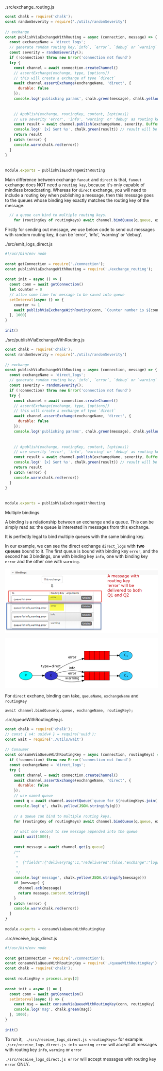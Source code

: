 

.src/exchange_routing.js
```js
const chalk = require('chalk');
const randomSeverity = require('./utils/randomSeverity')

// exchange
const publishViaExchangeWithRouting = async (connection, message) => {
  const exchangeName = 'direct_logs';
  // generate random routing key.`info`, `error`, `debug` or `warning`
  const severity = randomSeverity();
  if (!connection) throw new Error('connection not found')
  try {
    const channel = await connection.createChannel()
    // assertExchange(exchange, type, [options])
    // this will create a exchange of tyoe `direct`
    await channel.assertExchange(exchangeName, 'direct', {
      durable: false
    });
    console.log('publishing params', chalk.green(message), chalk.yellow(severity))


    // #publish(exchange, routingKey, content, [options])
    // use severity 'error', 'info', 'warning' or 'debug' as routing key
    const result = await channel.publish(exchangeName, severity, Buffer.from(message))
    console.log(' [x] Sent %s', chalk.green(result)) // result will be true/false
    return result
  } catch (error) {
    console.warn(chalk.red(error))
  }
}


module.exports = publishViaExchangeWithRouting
```

Main difference between exchange `fanout` and `direct` is that, `fanout` exchange does NOT need a `routing key`, because it's only capable of mindless broadcasting. Whereas for `direct` exchange, you will need to include a routing key when publishing a message, then this message goes to the queues whose binding key exactly matches the routing key of the message.



```js
  // a queue can bind to multiple routing keys.
    for (routingKey of routingKeys) await channel.bindQueue(q.queue, exchangeName, routingKey);
```

Firstly for sending out message, we use below code to send out messages with random routing key, it can be 'error', 'info', 'warning' or 'debug'.

./src/emit_logs_direct.js
```js
#!/usr/bin/env node

const getConnection = require('./connection');
const publishViaExchangeWithRouting = require('./exchange_routing');

const init = async () => {
  const conn = await getConnection()
  let counter = 0
  // allow some time for message to be saved into queue
  setInterval(async () => {
    counter += 1
    await publishViaExchangeWithRouting(conn, `Counter number is ${counter}`)
  }, 1000)
}

init()
```

./src/publishViaExchangeWithRouting.js
```js
const chalk = require('chalk');
const randomSeverity = require('./utils/randomSeverity')

// exchange
const publishViaExchangeWithRouting = async (connection, message) => {
  const exchangeName = 'direct_logs';
  // generate random routing key.`info`, `error`, `debug` or `warning`
  const severity = randomSeverity();
  if (!connection) throw new Error('connection not found')
  try {
    const channel = await connection.createChannel()
    // assertExchange(exchange, type, [options])
    // this will create a exchange of tyoe `direct`
    await channel.assertExchange(exchangeName, 'direct', {
      durable: false
    });
    console.log('publishing params', chalk.green(message), chalk.yellow(severity))


    // #publish(exchange, routingKey, content, [options])
    // use severity 'error', 'info', 'warning' or 'debug' as routing key
    const result = await channel.publish(exchangeName, severity, Buffer.from(message))
    console.log(' [x] Sent %s', chalk.green(result)) // result will be true/false
    return result
  } catch (error) {
    console.warn(chalk.red(error))
  }
}


module.exports = publishViaExchangeWithRouting
```

Multiple bindings

A binding is a relationship between an exchange and a queue. This can be simply read as: the queue is interested in messages from this exchange.

It is perfectly legal to bind multiple queues with the same binding key. 

In our example, we can see the direct exchange `direct_logs` with **two queues** bound to it. The first queue is bound with binding key `error`, and the second has 3 bindings, one with binding key `info`, one with binding key `error` and the other one with `warning`.

![Multiple bindings](./docs/img/005.png)

![Multiple bindings](./docs/img/006.png)

For `direct` exchane, binding can take, `queueName`, `exchangeName` and `routingKey`

```
await channel.bindQueue(q.queue, exchangeName, routingKey);
```

.src/queueWithRoutingKey.js
```js
const chalk = require('chalk');
// const { v4: uuidv4 } = require('uuid');
const wait = require('./utils/wait')

// Consumer
const consumeViaQueueWithRoutingKey = async (connection, routingKeys) => {
  if (!connection) throw new Error('connection not found')
  const exchangeName = 'direct_logs';
  try {
    const channel = await connection.createChannel()
    await channel.assertExchange(exchangeName, 'direct', {
      durable: false
    });
    // use named queue
    const q = await channel.assertQueue(`queue for ${routingKeys.join(',')}`, { exclusive: true })
    console.log('q', chalk.yellow(JSON.stringify(q)))

    // a queue can bind to multiple routing keys.
    for (routingKey of routingKeys) await channel.bindQueue(q.queue, exchangeName, routingKey);

    // wait one second to see message appended into the queue
    await wait(1000);

    const message = await channel.get(q.queue)
    /**
     * 
     *  {"fields":{"deliveryTag":1,"redelivered":false,"exchange":"logs","routingKey":"","messageCount":0},"properties":{"headers":{}},"content":{"type":"Buffer","data":[somme binary]}}
     * 
     */
    console.log('message', chalk.yellow(JSON.stringify(message)))
    if (message) {
      channel.ack(message)
      return message.content.toString()
    }
  } catch (error) {
    console.warn(chalk.red(error))
  }
}

module.exports = consumeViaQueueWithRoutingKey
```

.src/receive_logs_direct.js

```js
#!/usr/bin/env node

const getConnection = require('./connection');
const consumeViaQueueWithRoutingKey = require('./queueWithRoutingKey')
const chalk = require('chalk');

const routingKey = process.argv[2]

const init = async () => {
  const conn = await getConnection()
  setInterval(async () => {
    const msg = await consumeViaQueueWithRoutingKey(conn, routingKey)
    console.log('msg', chalk.green(msg))
  }, 1000);
}

init()
```

To run it, ` ./src/receive_logs_direct.js <routingKeys>` 
for example:
`./src/receive_logs_direct.js info warning error` will accept all messages with routing key `info`, `warning` or `error`

`./src/receive_logs_direct.js error` will accept messages with routing key `error` ONLY.
